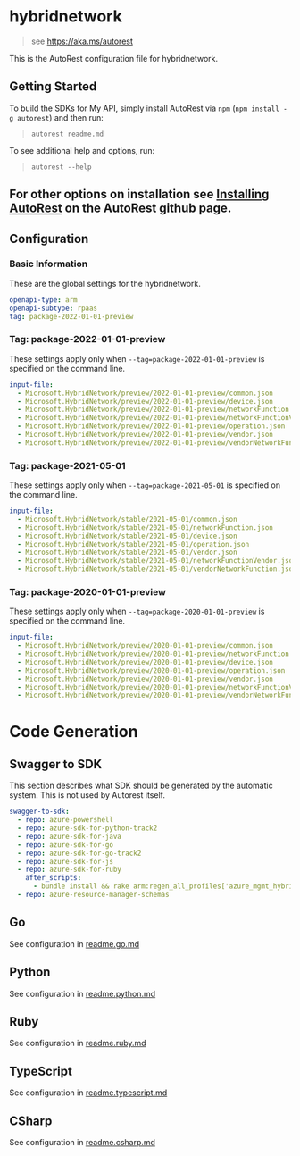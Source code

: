 # hybridnetwork

> see https://aka.ms/autorest

This is the AutoRest configuration file for hybridnetwork.

## Getting Started

To build the SDKs for My API, simply install AutoRest via `npm` (`npm install -g autorest`) and then run:

> `autorest readme.md`

To see additional help and options, run:

> `autorest --help`

## For other options on installation see [Installing AutoRest](https://aka.ms/autorest/install) on the AutoRest github page.

## Configuration

### Basic Information

These are the global settings for the hybridnetwork.

``` yaml
openapi-type: arm
openapi-subtype: rpaas
tag: package-2022-01-01-preview
```


### Tag: package-2022-01-01-preview

These settings apply only when `--tag=package-2022-01-01-preview` is specified on the command line.

```yaml $(tag) == 'package-2022-01-01-preview'
input-file:
  - Microsoft.HybridNetwork/preview/2022-01-01-preview/common.json
  - Microsoft.HybridNetwork/preview/2022-01-01-preview/device.json
  - Microsoft.HybridNetwork/preview/2022-01-01-preview/networkFunction.json
  - Microsoft.HybridNetwork/preview/2022-01-01-preview/networkFunctionVendor.json
  - Microsoft.HybridNetwork/preview/2022-01-01-preview/operation.json
  - Microsoft.HybridNetwork/preview/2022-01-01-preview/vendor.json
  - Microsoft.HybridNetwork/preview/2022-01-01-preview/vendorNetworkFunction.json
```
### Tag: package-2021-05-01

These settings apply only when `--tag=package-2021-05-01` is specified on the command line.

``` yaml $(tag) == 'package-2021-05-01'
input-file:
  - Microsoft.HybridNetwork/stable/2021-05-01/common.json
  - Microsoft.HybridNetwork/stable/2021-05-01/networkFunction.json
  - Microsoft.HybridNetwork/stable/2021-05-01/device.json
  - Microsoft.HybridNetwork/stable/2021-05-01/operation.json
  - Microsoft.HybridNetwork/stable/2021-05-01/vendor.json
  - Microsoft.HybridNetwork/stable/2021-05-01/networkFunctionVendor.json
  - Microsoft.HybridNetwork/stable/2021-05-01/vendorNetworkFunction.json
```

### Tag: package-2020-01-01-preview

These settings apply only when `--tag=package-2020-01-01-preview` is specified on the command line.

``` yaml $(tag) == 'package-2020-01-01-preview'
input-file:
  - Microsoft.HybridNetwork/preview/2020-01-01-preview/common.json
  - Microsoft.HybridNetwork/preview/2020-01-01-preview/networkFunction.json
  - Microsoft.HybridNetwork/preview/2020-01-01-preview/device.json
  - Microsoft.HybridNetwork/preview/2020-01-01-preview/operation.json
  - Microsoft.HybridNetwork/preview/2020-01-01-preview/vendor.json
  - Microsoft.HybridNetwork/preview/2020-01-01-preview/networkFunctionVendor.json
  - Microsoft.HybridNetwork/preview/2020-01-01-preview/vendorNetworkFunction.json
```

# Code Generation

## Swagger to SDK

This section describes what SDK should be generated by the automatic system.
This is not used by Autorest itself.

``` yaml $(swagger-to-sdk)
swagger-to-sdk:
  - repo: azure-powershell
  - repo: azure-sdk-for-python-track2
  - repo: azure-sdk-for-java
  - repo: azure-sdk-for-go
  - repo: azure-sdk-for-go-track2
  - repo: azure-sdk-for-js
  - repo: azure-sdk-for-ruby
    after_scripts:
      - bundle install && rake arm:regen_all_profiles['azure_mgmt_hybridnetwork']
  - repo: azure-resource-manager-schemas
```

## Go

See configuration in [readme.go.md](./readme.go.md)

## Python

See configuration in [readme.python.md](./readme.python.md)

## Ruby

See configuration in [readme.ruby.md](./readme.ruby.md)

## TypeScript

See configuration in [readme.typescript.md](./readme.typescript.md)

## CSharp

See configuration in [readme.csharp.md](./readme.csharp.md)
